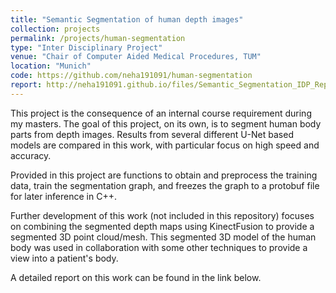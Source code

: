 ```yaml
---
title: "Semantic Segmentation of human depth images"
collection: projects
permalink: /projects/human-segmentation
type: "Inter Disciplinary Project"
venue: "Chair of Computer Aided Medical Procedures, TUM"
location: "Munich"
code: https://github.com/neha191091/human-segmentation
report: http://neha191091.github.io/files/Semantic_Segmentation_IDP_Report.pdf
---
```


This project is the consequence of an internal course requirement during my masters. 
The goal of this project, on its own, is to segment human body parts from depth images. 
Results from several different U-Net based models are compared in this work, with 
particular focus on high speed and accuracy.

Provided in this project are functions to obtain and preprocess the training data, 
train the segmentation graph, and freezes the graph to a protobuf file for later 
inference in C++.

Further development of this work (not included in this repository) focuses on combining 
the segmented depth maps using KinectFusion to provide a segmented 3D point cloud/mesh. 
This segmented 3D model of the human body was used in collaboration with some other techniques
to provide a view into a patient's body.

A detailed report on this work can be found in the link below.